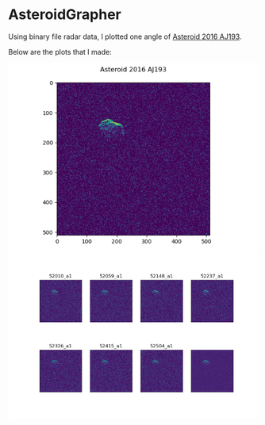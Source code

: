 # AsteroidGrapher
Using binary file radar data, I plotted one angle of [Asteroid 2016 AJ193](https://www.jpl.nasa.gov/images/radar-reveals-the-surface-of-asteroid-2016-aj193).

Below are the plots that I made:

![Final image](summed_plot.png)
![7 different images plus the final](all_plots.png)
